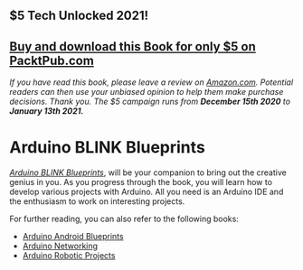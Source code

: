 ## $5 Tech Unlocked 2021!
[Buy and download this Book for only $5 on PacktPub.com](https://www.packtpub.com/product/arduino-blink-blueprints/9781785284182)
-----
*If you have read this book, please leave a review on [Amazon.com](https://www.amazon.com/gp/product/1785284185).     Potential readers can then use your unbiased opinion to help them make purchase decisions. Thank you. The $5 campaign         runs from __December 15th 2020__ to __January 13th 2021.__*

# Arduino BLINK Blueprints

*[Arduino BLINK Blueprints](https://www.packtpub.com/hardware-and-creative/arduino-blink-blueprints?utm_source=github&utm_medium=repository&utm_campaign=9781785284182)*, will be your companion to bring out the creative genius in you. As
you progress through the book, you will learn how to develop various projects with Arduino. All you need is an Arduino IDE and the enthusiasm to work on interesting projects.

For further reading, you can also refer to the following books:
* [Arduino Android Blueprints](https://www.packtpub.com/hardware-and-creative/arduino-android-blueprints)
* [Arduino Networking](https://www.packtpub.com/hardware-and-creative/arduino-networking)
* [Arduino Robotic Projects](https://www.packtpub.com/hardware-and-creative/arduino-robotic-projects)
